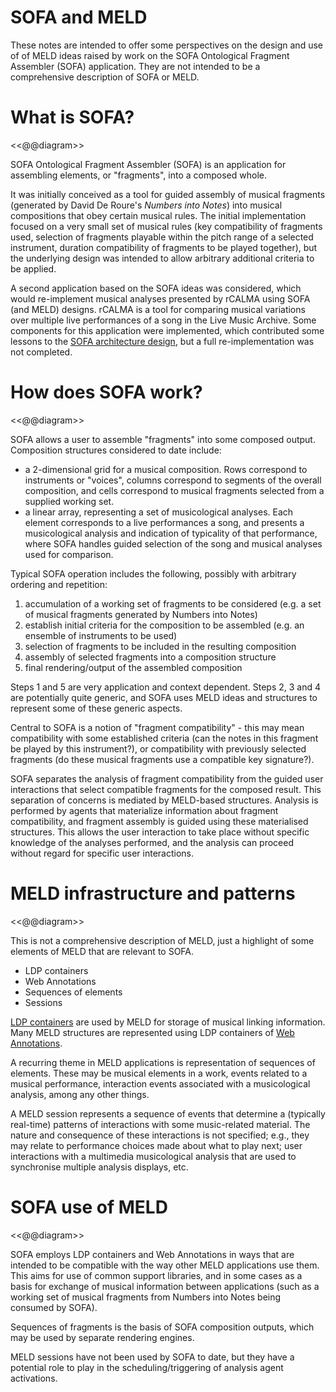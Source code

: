 # SOFA and MELD

These notes are intended to offer some perspectives on the design and use of of MELD ideas raised by work on the SOFA Ontological Fragment Assembler (SOFA) application.  They are not intended to be a comprehensive description of SOFA or MELD.


# What is SOFA?

<<@@diagram>>

SOFA Ontological Fragment Assembler (SOFA) is an application for assembling elements, or "fragments", into a composed whole.  

It was initially conceived as a tool for guided assembly of musical fragments (generated by David De Roure's _Numbers into Notes_) into musical compositions that obey certain musical rules.  The initial implementation focused on a very small set of musical rules (key compatibility of fragments used, selection of fragments playable within the pitch range of a selected instrument, duration compatibility of fragments to be played together), but the underlying design was intended to allow arbitrary additional criteria to be applied.

A second application based on the SOFA ideas was considered, which would re-implement musical analyses presented by rCALMA using SOFA (and MELD) designs.  rCALMA is a tool for comparing musical variations over multiple live performances of a song in the Live Music Archive.  Some components for this application were implemented, which contributed some lessons to the [SOFA architecture design](https://github.com/oerc-music/nin-remixer-public/blob/master/notes/SOFA-architecture-notes.md), but a full re-implementation was not completed.


# How does SOFA work?

<<@@diagram>>

SOFA allows a user to assemble "fragments" into some composed output.  Composition structures considered to date include:

* a 2-dimensional grid for a musical composition. Rows correspond to instruments or "voices", columns correspond to segments of the overall composition, and cells correspond to musical fragments selected from a supplied working set.
* a linear array, representing a set of musicological analyses.  Each element corresponds to a live performances a song, and presents a musicological analysis and indication of typicality of that performance, where SOFA handles guided selection of the song and musical analyses used for comparison.

Typical SOFA operation includes the following, possibly with arbitrary ordering and repetition:

1. accumulation of a working set of fragments to be considered (e.g. a set of musical fragments generated by Numbers into Notes)
2. establish initial criteria for the composition to be assembled (e.g. an ensemble of instruments to be used)
3. selection of fragments to be included in  the resulting composition
4. assembly of selected fragments into a composition structure
5. final rendering/output of the assembled composition

Steps 1 and 5 are very application and context dependent.  Steps 2, 3 and 4 are potentially quite generic, and SOFA uses MELD ideas and structures to represent some of these generic aspects.

Central to SOFA is a notion of "fragment compatibility" - this may mean compatibility with some established criteria (can the notes in this fragment be played by this instrument?), or compatibility with previously selected fragments (do these musical fragments use a compatible key signature?).

SOFA separates the analysis of fragment compatibility from the guided user interactions that select compatible fragments for the composed result.  This separation of concerns is mediated by MELD-based structures.  Analysis is performed by agents that materialize information about fragment compatibility, and fragment assembly is guided using these materialised structures.  This allows the user interaction to take place without specific knowledge of the analyses performed, and the analysis can proceed without regard for specific user interactions.


# MELD infrastructure and patterns

<<@@diagram>>

This is not a comprehensive description of MELD, just a highlight of some elements of MELD that are relevant to SOFA.

* LDP containers
* Web Annotations
* Sequences of elements
* Sessions

[LDP containers](@@@@) are used by MELD for storage of musical linking information.  Many MELD structures are represented using LDP containers of [Web Annotations](@@@@).

A recurring theme in MELD applications is representation of sequences of elements.  These may be musical elements in a work, events related to a musical performance, interaction events associated with a musicological analysis, among any other things.

A MELD session represents a sequence of events that determine a (typically real-time) patterns of interactions with some music-related material.  The nature and consequence of these interactions is not specified; e.g., they may relate to performance choices made about what to play next; user interactions with a multimedia musicological analysis that are used to synchronise multiple analysis displays, etc.


# SOFA use of MELD

<<@@diagram>>

SOFA employs LDP containers and Web Annotations in ways that are intended to be compatible with the way other MELD applications use them.  This aims for use of common support libraries, and in some cases as a basis for exchange of musical information between applications (such as  a working set of musical fragments from Numbers into Notes being consumed by SOFA).

Sequences of fragments is the basis of SOFA composition outputs, which may be used by separate rendering engines.

MELD sessions have not been used by SOFA to date, but they have a potential role to play in the scheduling/triggering of analysis agent activations.

